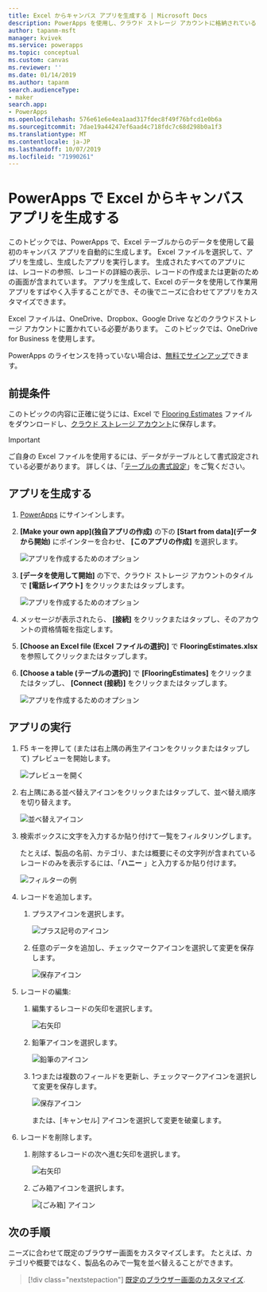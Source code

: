 ```yaml
---
title: Excel からキャンバス アプリを生成する | Microsoft Docs
description: PowerApps を使用し、クラウド ストレージ アカウントに格納されている Excel ファイルを使用して自動的にキャンバス アプリを生成する
author: tapanm-msft
manager: kvivek
ms.service: powerapps
ms.topic: conceptual
ms.custom: canvas
ms.reviewer: ''
ms.date: 01/14/2019
ms.author: tapanm
search.audienceType:
- maker
search.app:
- PowerApps
ms.openlocfilehash: 576e61e6e4ea1aad317fdec8f49f76bfcd1e0b6a
ms.sourcegitcommit: 7dae19a44247ef6aad4c718fdc7c68d298b0a1f3
ms.translationtype: MT
ms.contentlocale: ja-JP
ms.lasthandoff: 10/07/2019
ms.locfileid: "71990261"
---
```

# <a name="generate-a-canvas-app-from-excel-in-powerapps"></a>PowerApps で Excel からキャンバス アプリを生成する

このトピックでは、PowerApps で、Excel テーブルからのデータを使用して最初のキャンバス アプリを自動的に生成します。 Excel ファイルを選択して、アプリを生成し、生成したアプリを実行します。 生成されたすべてのアプリには、レコードの参照、レコードの詳細の表示、レコードの作成または更新のための画面が含まれています。 アプリを生成して、Excel のデータを使用して作業用アプリをすばやく入手することができ、その後でニーズに合わせてアプリをカスタマイズできます。 

Excel ファイルは、OneDrive、Dropbox、Google Drive などのクラウドストレージ アカウントに置かれている必要があります。 このトピックでは、OneDrive for Business を使用します。

PowerApps のライセンスを持っていない場合は、[無料でサインアップ](../signup-for-powerapps.md)できます。

## <a name="prerequisites"></a>前提条件

このトピックの内容に正確に従うには、Excel で [Flooring Estimates](https://az787822.vo.msecnd.net/documentation/get-started-from-data/FlooringEstimates.xlsx) ファイルをダウンロードし、[クラウド ストレージ アカウント](connections/cloud-storage-blob-connections.md)に保存します。

> [!IMPORTANT]
> ご自身の Excel ファイルを使用するには、データがテーブルとして書式設定されている必要があります。 詳しくは、「[テーブルの書式設定](how-to-excel-tips.md)」をご覧ください。 

## <a name="generate-the-app"></a>アプリを生成する

1. [PowerApps](https://web.powerapps.com?utm_source=padocs&utm_medium=linkinadoc&utm_campaign=referralsfromdoc) にサインインします。

1. **[Make your own app]\(独自アプリの作成\)** の下の **[Start from data]\(データから開始\)** にポインターを合わせ、 **[このアプリの作成]** を選択します。

    ![アプリを作成するためのオプション](./media/get-started-create-from-data/start-from-data.png)

1. **[データを使用して開始]** の下で、クラウド ストレージ アカウントのタイルで **[電話レイアウト]** をクリックまたはタップします。

    ![アプリを作成するためのオプション](./media/get-started-create-from-data/odfb-tile.png)

1. メッセージが表示されたら、 **[接続]** をクリックまたはタップし、そのアカウントの資格情報を指定します。

1. **[Choose an Excel file (Excel ファイルの選択)]** で **FlooringEstimates.xlsx** を参照してクリックまたはタップします。 

1. **[Choose a table (テーブルの選択)]** で **[FlooringEstimates]** をクリックまたはタップし、 **[Connect (接続)]** をクリックまたはタップします。

    ![アプリを作成するためのオプション](./media/get-started-create-from-data/choose-table.png)

## <a name="run-the-app"></a>アプリの実行

1. F5 キーを押して (または右上隅の再生アイコンをクリックまたはタップして) プレビューを開始します。

    ![プレビューを開く](./media/get-started-create-from-data/open-preview.png)

1. 右上隅にある並べ替えアイコンをクリックまたはタップして、並べ替え順序を切り替えます。

    ![並べ替えアイコン](./media/get-started-create-from-data/sort-icon.png)

1. 検索ボックスに文字を入力するか貼り付けて一覧をフィルタリングします。

    たとえば、製品の名前、カテゴリ、または概要にその文字列が含まれているレコードのみを表示するには、「**ハニー** 」と入力するか貼り付けます。

    ![フィルターの例](./media/get-started-create-from-data/filter-example.png)

1. レコードを追加します。

    1. プラスアイコンを選択します。

        ![プラス記号のアイコン](./media/get-started-create-from-data/plus-icon.png)

    1. 任意のデータを追加し、チェックマークアイコンを選択して変更を保存します。

        ![保存アイコン](./media/get-started-create-from-data/save-icon.png)

1. レコードの編集:

    1. 編集するレコードの矢印を選択します。

        ![右矢印](./media/get-started-create-from-data/next-arrow.png)

    1. 鉛筆アイコンを選択します。

        ![鉛筆のアイコン](./media/get-started-create-from-data/pencil-icon.png)

    1. 1つまたは複数のフィールドを更新し、チェックマークアイコンを選択して変更を保存します。

        ![保存アイコン](./media/get-started-create-from-data/save-icon.png)

        または、[キャンセル] アイコンを選択して変更を破棄します。

1. レコードを削除します。

    1. 削除するレコードの次へ進む矢印を選択します。

        ![右矢印](./media/get-started-create-from-data/next-arrow.png)

    1. ごみ箱アイコンを選択します。

        ![[ごみ箱] アイコン](./media/get-started-create-from-data/trash-icon.png)

## <a name="next-steps"></a>次の手順

ニーズに合わせて既定のブラウザー画面をカスタマイズします。 たとえば、カテゴリや概要ではなく、製品名のみで一覧を並べ替えることができます。

> [!div class="nextstepaction"]
> [既定のブラウザー画面のカスタマイズ](customize-layout-sharepoint.md).
